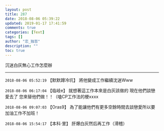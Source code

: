 ```yaml
---
layout: post
title: 287
date: 2018-08-06 05:39:22
updated: 2019-01-17 17:41:59
comments: true
categories: [Text]
tags: []
author: "恋_独哲"
description: ""
toc: true
---
```


<p>沉迷白灰無心工作怎麼辦</p>

---

`2018-08-06 05:52:19` 【默默蹲冷坑】 將他變成工作繼續沈迷Www

`2018-08-06 06:17:04` 【临岐e】 就想著這工作本來是白灰該做的 現在他們談戀愛去了 您來替他們做！！（嗑CP工作法的梗xxxx

`2018-08-06 09:07:03` 【Oras9】 為了能讓他們有更多空餘時間去談戀愛所以要加油工作不加班！

`2018-08-06 15:54:17` 【本科·里】 肝爆白灰然后再工作（滑稽）
